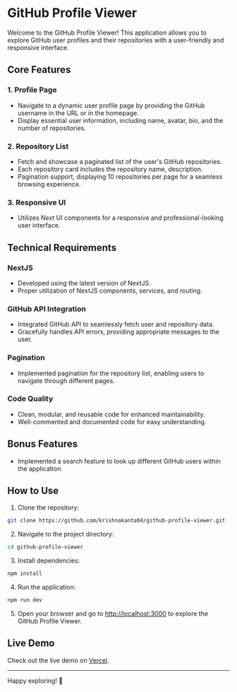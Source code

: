 # GitHub Profile Viewer

Welcome to the GitHub Profile Viewer! This application allows you to explore GitHub user profiles and their repositories with a user-friendly and responsive interface.

## Core Features

### 1. Profile Page

- Navigate to a dynamic user profile page by providing the GitHub username in the URL or in the homepage.
- Display essential user information, including name, avatar, bio, and the number of repositories.

### 2. Repository List

- Fetch and showcase a paginated list of the user's GitHub repositories.
- Each repository card includes the repository name, description.
- Pagination support, displaying 10 repositories per page for a seamless browsing experience.

### 3. Responsive UI

- Utilizes Next UI components for a responsive and professional-looking user interface.

## Technical Requirements

### NextJS

- Developed using the latest version of NextJS.
- Proper utilization of NextJS components, services, and routing.

### GitHub API Integration

- Integrated GitHub API to seamlessly fetch user and repository data.
- Gracefully handles API errors, providing appropriate messages to the user.

### Pagination

- Implemented pagination for the repository list, enabling users to navigate through different pages.

### Code Quality

- Clean, modular, and reusable code for enhanced maintainability.
- Well-commented and documented code for easy understanding.

## Bonus Features

- Implemented a search feature to look up different GitHub users within the application.

## How to Use

1. Clone the repository:

```bash
git clone https://github.com/krishnakanta04/github-profile-viewer.git
```

2. Navigate to the project directory:

```bash
cd github-profile-viewer
```

3. Install dependencies:

```bash
npm install
```

4. Run the application:

```bash
npm run dev
```

5. Open your browser and go to [http://localhost:3000](http://localhost:3000) to explore the GitHub Profile Viewer.

## Live Demo

Check out the live demo on [Vercel](https://github-profile-viewer-xi.vercel.app/).

---

Happy exploring! 🚀
